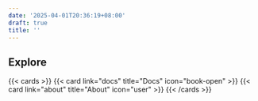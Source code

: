 ```yaml
---
date: '2025-04-01T20:36:19+08:00'
draft: true
title: ''
---
```

## Explore

{{< cards >}}
{{< card link="docs" title="Docs" icon="book-open" >}}
{{< card link="about" title="About" icon="user" >}}
{{< /cards >}}